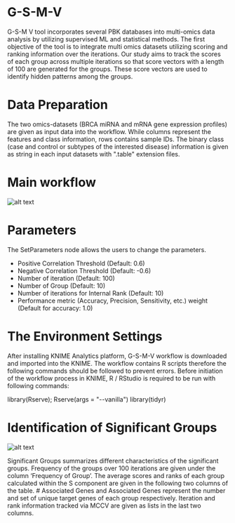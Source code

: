 # G-S-M-V

G-S-M V tool incorporates several PBK databases into multi-omics  data analysis by utilizing supervised ML and statistical methods. The first objective of the tool is to integrate multi omics datasets utilizing scoring and ranking information over  the iterations. Our study aims to track the scores of each group across multiple iterations so that score vectors with a length of 100 are generated for the groups. These score vectors are used to identify hidden patterns among the groups.

# Data Preparation

The two omics-datasets (BRCA miRNA and mRNA gene  expression profiles) are given as input data into the workflow. While columns represent the features and class information, rows contains sample IDs. The binary class (case and control or subtypes of the interested disease) information is given as string in each input datasets with ".table" extension files.

# Main workflow

![alt text](https://github.com/malikyousef/G-S-M-V/blob/main/Images/G-S-M-V_main_workflow.JPG?raw=true)

# Parameters

The SetParameters node allows the users to change the parameters.

* Positive Correlation Threshold (Default: 0.6)
* Negative Correlation Threshold (Default: -0.6)
* Number of iteration (Default: 100)
* Number of Group (Default: 10)
* Number of iterations for Internal Rank (Default: 10)
* Performance metric (Accuracy, Precision, Sensitivity, etc.) weight (Default for accuracy: 1.0)


# The Environment Settings 

After installing KNIME Analytics platform, G-S-M-V workflow is downloaded and imported into the KNIME. The workflow contains R scripts therefore the following commands should be followed to prevent errors. Before initiation of the workflow process in KNIME, R / RStudio is required to be run with following commands:

library(Rserve);
Rserve(args = "--vanilla")
library(tidyr)

# Identification of Significant Groups

![alt text](https://github.com/malikyousef/G-S-M-V/blob/main/Images/Significant_group_summary_statistics.JPG?raw=true)

Significant Groups summarizes different characteristics of the significant groups. Frequency of the groups over  100 iterations are given under the column ‘Frequency of  Group’. The average scores and ranks of each group calculated  within the S component are given in the following two columns  of the table. # Associated Genes and Associated Genes  represent the number and set of unique target genes of each  group respectively. Iteration and rank information tracked via  MCCV are given as lists in the last two columns. 



